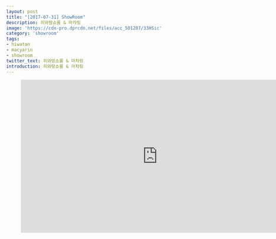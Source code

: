 ```yaml
---
layout: post
title: "[2017-07-31] ShowRoom"
description: 히와땅쇼룸 & 마챠링
image: 'https://cdn-pro.dprcdn.net/files/acc_501207/33HSic'
category: 'showroom'
tags:
- hiwatan
- macyarin
- showroom
twitter_text: 히와땅쇼룸 & 마챠링
introduction: 히와땅쇼룸 & 마챠링
---
```

<figure class="video_container">
<iframe width="740" height="416" src="https://serviceapi.nmv.naver.com/flash/convertIframeTag.nhn?vid=4C7713933759A24824CC0298BD90FA246E42&outKey=V129b08dcda1049ee94be55ac9a9a1daa3511f901dd197cc8abe255ac9a9a1daa3511" frameborder="no" scrolling="no"></iframe>
</figure>
